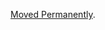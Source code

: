 <a href="/dubzzz/fast-check/tree/main/website/docs/core-blocks/arbitraries/primitives/number.md">Moved Permanently</a>.